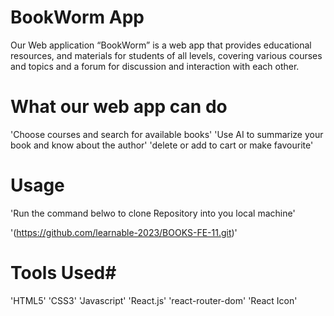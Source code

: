 # BookWorm App

Our Web application “BookWorm” is a web app that provides educational resources, and materials for students of all levels, covering various courses and topics and a forum for discussion and interaction with each other.

# What our web app can do

'Choose courses and search for available books'
'Use AI to summarize your book and know about the author'
'delete or add to cart or make favourite'

# Usage

'Run the command belwo to clone Repository into you local machine'

'(https://github.com/learnable-2023/BOOKS-FE-11.git)'

# Tools Used#

'HTML5'
'CSS3'
'Javascript'
'React.js'
'react-router-dom'
'React Icon'
